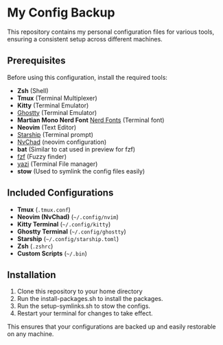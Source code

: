 # My Config Backup

This repository contains my personal configuration files for various tools, ensuring a consistent setup across different machines.

## Prerequisites

Before using this configuration, install the required tools:

- **Zsh** (Shell)
- **Tmux** (Terminal Multiplexer)
- **Kitty** (Terminal Emulator)
- [Ghostty](https://ghostty.org/docs/install/binary#linux-(official)) (Terminal Emulator)
- **Martian Mono Nerd Font** [Nerd Fonts](https://www.nerdfonts.com/) (Terminal font)
- **Neovim** (Text Editor)
- [Starship](https://starship.rs/installing/) (Terminal prompt)
- [NvChad](https://nvchad.com/docs/quickstart/install) (neovim configuration)
- **bat** (Similar to cat used in preview for fzf)
- [fzf](https://github.com/junegunn/fzf?tab=readme-ov-file#linux-packages) (Fuzzy finder)
- [yazi](https://yazi-rs.github.io/docs/installation) (Terminal File manager)
- **stow** (Used to symlink the config files easily)

## Included Configurations

- **Tmux** (`.tmux.conf`)
- **Neovim (NvChad)** (`~/.config/nvim`)
- **Kitty Terminal** (`~/.config/kitty`)
- **Ghostty Terminal** (`~/.config/ghostty`)
- **Starship** (`~/.config/starship.toml`)
- **Zsh** (`.zshrc`)
- **Custom Scripts** (`~/.bin`)

## Installation

1. Clone this repository to your home directory
2. Run the install-packages.sh to install the packages.
3. Run the setup-symlinks.sh to stow the configs.
4. Restart your terminal for changes to take effect.


This ensures that your configurations are backed up and easily restorable on any machine.

